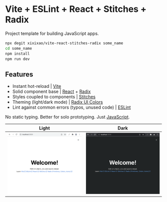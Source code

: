 # Vite + ESLint + React + Stitches + Radix

Project template for building JavaScript apps.

```sh
npx degit xixixao/vite-react-stitches-radix some_name
cd some_name
npm install
npm run dev
```

## Features

- Instant hot-reload | [Vite](https://vitejs.dev)
- Solid component base | [React](https://reactjs.org) + [Radix](https://www.radix-ui.com)
- Styles coupled to components | [Stitches](https://stitches.dev)
- Theming (light/dark mode) | [Radix UI Colors](https://www.radix-ui.com/colors)
- Lint against common errors (typos, unused code) | [ESLint](https://eslint.org)

No static typing. Better for solo prototyping. Just [JavaScript](https://developer.mozilla.org/en-US/docs/Web/JavaScript).

<!-- prettier-ignore -->
| Light | Dark |
| ---- | --- |
| ![Light mode screenshot](https://github.com/xixixao/vite-react-stitches-radix/blob/assets/vite-template-light.png) | ![Dark mode screenshot](https://github.com/xixixao/vite-react-stitches-radix/blob/assets/vite-template-dark.png) |
